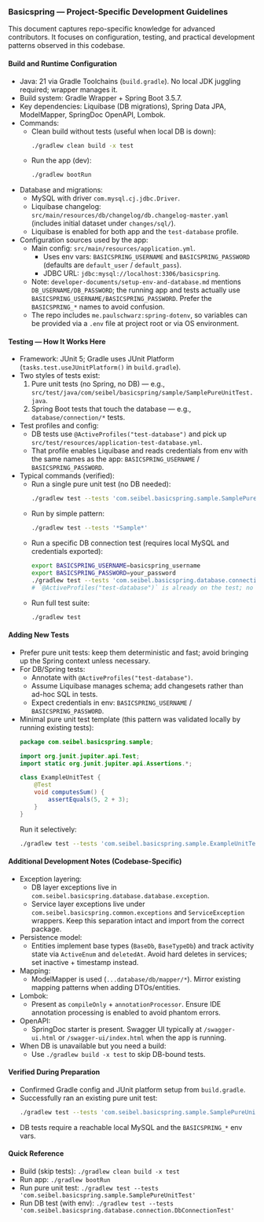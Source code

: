 ### Basicspring — Project-Specific Development Guidelines

This document captures repo-specific knowledge for advanced contributors. It focuses on configuration, testing, and practical development patterns observed in this codebase.

#### Build and Runtime Configuration
- Java: 21 via Gradle Toolchains (`build.gradle`). No local JDK juggling required; wrapper manages it.
- Build system: Gradle Wrapper + Spring Boot 3.5.7.
- Key dependencies: Liquibase (DB migrations), Spring Data JPA, ModelMapper, SpringDoc OpenAPI, Lombok.
- Commands:
  - Clean build without tests (useful when local DB is down):
    ```bash
    ./gradlew clean build -x test
    ```
  - Run the app (dev):
    ```bash
    ./gradlew bootRun
    ```
- Database and migrations:
  - MySQL with driver `com.mysql.cj.jdbc.Driver`.
  - Liquibase changelog: `src/main/resources/db/changelog/db.changelog-master.yaml` (includes initial dataset under `changes/sql/`).
  - Liquibase is enabled for both app and the `test-database` profile.
- Configuration sources used by the app:
  - Main config: `src/main/resources/application.yml`.
    - Uses env vars: `BASICSPRING_USERNAME` and `BASICSPRING_PASSWORD` (defaults are `default_user` / `default_pass`).
    - JDBC URL: `jdbc:mysql://localhost:3306/basicspring`.
  - Note: `developer-documents/setup-env-and-database.md` mentions `DB_USERNAME/DB_PASSWORD`; the running app and tests actually use `BASICSPRING_USERNAME/BASICSPRING_PASSWORD`. Prefer the `BASICSPRING_*` names to avoid confusion.
  - The repo includes `me.paulschwarz:spring-dotenv`, so variables can be provided via a `.env` file at project root or via OS environment.

#### Testing — How It Works Here
- Framework: JUnit 5; Gradle uses JUnit Platform (`tasks.test.useJUnitPlatform()` in `build.gradle`).
- Two styles of tests exist:
  1) Pure unit tests (no Spring, no DB) — e.g., `src/test/java/com/seibel/basicspring/sample/SamplePureUnitTest.java`.
  2) Spring Boot tests that touch the database — e.g., `database/connection/*` tests.
- Test profiles and config:
  - DB tests use `@ActiveProfiles("test-database")` and pick up `src/test/resources/application-test-database.yml`.
  - That profile enables Liquibase and reads credentials from env with the same names as the app: `BASICSPRING_USERNAME` / `BASICSPRING_PASSWORD`.
- Typical commands (verified):
  - Run a single pure unit test (no DB needed):
    ```bash
    ./gradlew test --tests 'com.seibel.basicspring.sample.SamplePureUnitTest'
    ```
  - Run by simple pattern:
    ```bash
    ./gradlew test --tests '*Sample*'
    ```
  - Run a specific DB connection test (requires local MySQL and credentials exported):
    ```bash
    export BASICSPRING_USERNAME=basicspring_username
    export BASICSPRING_PASSWORD=your_password
    ./gradlew test --tests 'com.seibel.basicspring.database.connection.DbConnectionTest'
    # `@ActiveProfiles("test-database")` is already on the test; no need to pass -Dspring.profiles.active
    ```
  - Run full test suite:
    ```bash
    ./gradlew test
    ```

#### Adding New Tests
- Prefer pure unit tests: keep them deterministic and fast; avoid bringing up the Spring context unless necessary.
- For DB/Spring tests:
  - Annotate with `@ActiveProfiles("test-database")`.
  - Assume Liquibase manages schema; add changesets rather than ad-hoc SQL in tests.
  - Expect credentials in env: `BASICSPRING_USERNAME` / `BASICSPRING_PASSWORD`.
- Minimal pure unit test template (this pattern was validated locally by running existing tests):
  ```java
  package com.seibel.basicspring.sample;

  import org.junit.jupiter.api.Test;
  import static org.junit.jupiter.api.Assertions.*;

  class ExampleUnitTest {
      @Test
      void computesSum() {
          assertEquals(5, 2 + 3);
      }
  }
  ```
  Run it selectively:
  ```bash
  ./gradlew test --tests 'com.seibel.basicspring.sample.ExampleUnitTest'
  ```

#### Additional Development Notes (Codebase-Specific)
- Exception layering:
  - DB layer exceptions live in `com.seibel.basicspring.database.database.exception`.
  - Service layer exceptions live under `com.seibel.basicspring.common.exceptions` and `ServiceException` wrappers. Keep this separation intact and import from the correct package.
- Persistence model:
  - Entities implement base types (`BaseDb`, `BaseTypeDb`) and track activity state via `ActiveEnum` and `deletedAt`. Avoid hard deletes in services; set inactive + timestamp instead.
- Mapping:
  - ModelMapper is used (`...database/db/mapper/*`). Mirror existing mapping patterns when adding DTOs/entities.
- Lombok:
  - Present as `compileOnly` + `annotationProcessor`. Ensure IDE annotation processing is enabled to avoid phantom errors.
- OpenAPI:
  - SpringDoc starter is present. Swagger UI typically at `/swagger-ui.html` or `/swagger-ui/index.html` when the app is running.
- When DB is unavailable but you need a build:
  - Use `./gradlew build -x test` to skip DB-bound tests.

#### Verified During Preparation
- Confirmed Gradle config and JUnit platform setup from `build.gradle`.
- Successfully ran an existing pure unit test:
  ```bash
  ./gradlew test --tests 'com.seibel.basicspring.sample.SamplePureUnitTest'
  ```
- DB tests require a reachable local MySQL and the `BASICSPRING_*` env vars.

#### Quick Reference
- Build (skip tests): `./gradlew clean build -x test`
- Run app: `./gradlew bootRun`
- Run pure unit test: `./gradlew test --tests 'com.seibel.basicspring.sample.SamplePureUnitTest'`
- Run DB test (with env): `./gradlew test --tests 'com.seibel.basicspring.database.connection.DbConnectionTest'`
